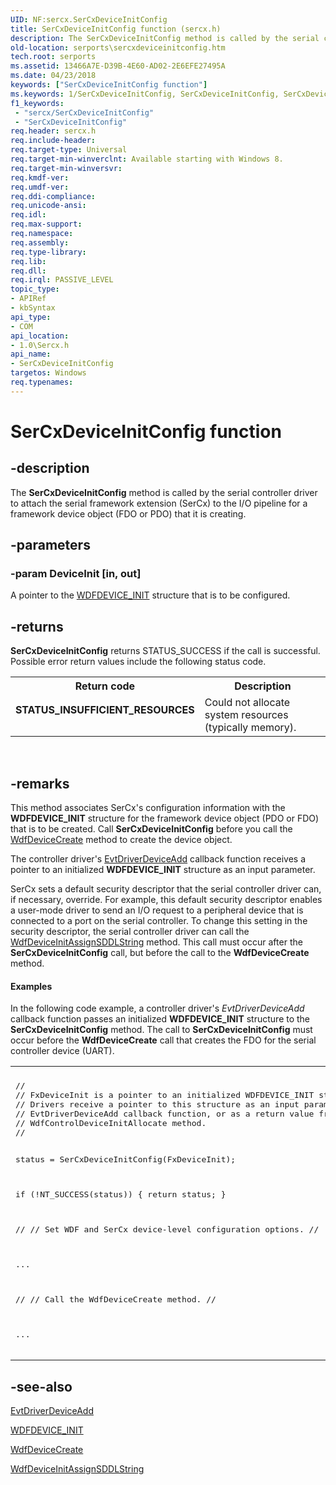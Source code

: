 ```yaml
---
UID: NF:sercx.SerCxDeviceInitConfig
title: SerCxDeviceInitConfig function (sercx.h)
description: The SerCxDeviceInitConfig method is called by the serial controller driver to attach the serial framework extension (SerCx) to the I/O pipeline for a framework device object (FDO or PDO) that it is creating.
old-location: serports\sercxdeviceinitconfig.htm
tech.root: serports
ms.assetid: 13466A7E-D39B-4E60-AD02-2E6EFE27495A
ms.date: 04/23/2018
keywords: ["SerCxDeviceInitConfig function"]
ms.keywords: 1/SerCxDeviceInitConfig, SerCxDeviceInitConfig, SerCxDeviceInitConfig method [Serial Ports], serports.sercxdeviceinitconfig
f1_keywords:
 - "sercx/SerCxDeviceInitConfig"
 - "SerCxDeviceInitConfig"
req.header: sercx.h
req.include-header: 
req.target-type: Universal
req.target-min-winverclnt: Available starting with Windows 8.
req.target-min-winversvr: 
req.kmdf-ver: 
req.umdf-ver: 
req.ddi-compliance: 
req.unicode-ansi: 
req.idl: 
req.max-support: 
req.namespace: 
req.assembly: 
req.type-library: 
req.lib: 
req.dll: 
req.irql: PASSIVE_LEVEL
topic_type:
- APIRef
- kbSyntax
api_type:
- COM
api_location:
- 1.0\Sercx.h
api_name:
- SerCxDeviceInitConfig
targetos: Windows
req.typenames: 
---
```


# SerCxDeviceInitConfig function


## -description


The <b>SerCxDeviceInitConfig</b> method is called by the serial controller driver to attach the serial framework extension (SerCx) to the I/O pipeline for a framework device object (FDO or PDO) that it is creating.


## -parameters




### -param DeviceInit [in, out]

A pointer to the <a href="https://docs.microsoft.com/windows-hardware/drivers/wdf/wdfdevice_init">WDFDEVICE_INIT</a> structure that is to be configured.


## -returns



<b>SerCxDeviceInitConfig</b> returns STATUS_SUCCESS if the call is successful. Possible error return values include the following status code.

<table>
<tr>
<th>Return code</th>
<th>Description</th>
</tr>
<tr>
<td width="40%">
<dl>
<dt><b>STATUS_INSUFFICIENT_RESOURCES</b></dt>
</dl>
</td>
<td width="60%">
Could not allocate system resources (typically memory).

</td>
</tr>
</table>
 




## -remarks



This method associates SerCx's configuration information with the <b>WDFDEVICE_INIT</b> structure for the framework device object (PDO or FDO) that is to be created. Call <b>SerCxDeviceInitConfig</b> before you call the <a href="https://docs.microsoft.com/windows-hardware/drivers/ddi/wdfdevice/nf-wdfdevice-wdfdevicecreate">WdfDeviceCreate</a> method to create the device object.

The controller driver's <a href="https://docs.microsoft.com/windows-hardware/drivers/ddi/wdfdriver/nc-wdfdriver-evt_wdf_driver_device_add">EvtDriverDeviceAdd</a> callback function receives a pointer to an initialized <b>WDFDEVICE_INIT</b> structure as an input parameter.

SerCx sets a default security descriptor that the serial controller driver can, if necessary, override. For example, this default security descriptor enables a user-mode driver to send an I/O request to a peripheral device that is connected to a port on the serial controller. To change this setting in the security descriptor, the serial controller driver can call the <a href="https://docs.microsoft.com/windows-hardware/drivers/ddi/wdfdevice/nf-wdfdevice-wdfdeviceinitassignsddlstring">WdfDeviceInitAssignSDDLString</a> method. This call must occur after the <b>SerCxDeviceInitConfig</b> call, but before the call to the <b>WdfDeviceCreate</b> method.


#### Examples

In the following code example, a controller driver's <i>EvtDriverDeviceAdd</i> callback function passes an initialized <b>WDFDEVICE_INIT</b> structure to the <b>SerCxDeviceInitConfig</b> method. The call to <b>SerCxDeviceInitConfig</b> must occur before the <b>WdfDeviceCreate</b> call that creates the FDO for the serial controller device (UART).

<div class="code"><span codelanguage="cpp"><table>
<tr>
<th></th>
</tr>
<tr>
<td>
<pre>//
// FxDeviceInit is a pointer to an initialized WDFDEVICE_INIT structure.
// Drivers receive a pointer to this structure as an input parameter to an
// EvtDriverDeviceAdd callback function, or as a return value from the
// WdfControlDeviceInitAllocate method.
//

status = SerCxDeviceInitConfig(FxDeviceInit);

if (!NT_SUCCESS(status))
{
    return status;
}

// 
// Set WDF and SerCx device-level configuration options.
//

...

//
// Call the WdfDeviceCreate method.
//

...
</pre>
</td>
</tr>
</table></span></div>



## -see-also




<a href="https://docs.microsoft.com/windows-hardware/drivers/ddi/wdfdriver/nc-wdfdriver-evt_wdf_driver_device_add">EvtDriverDeviceAdd</a>



<a href="https://docs.microsoft.com/windows-hardware/drivers/wdf/wdfdevice_init">WDFDEVICE_INIT</a>



<a href="https://docs.microsoft.com/windows-hardware/drivers/ddi/wdfdevice/nf-wdfdevice-wdfdevicecreate">WdfDeviceCreate</a>



<a href="https://docs.microsoft.com/windows-hardware/drivers/ddi/wdfdevice/nf-wdfdevice-wdfdeviceinitassignsddlstring">WdfDeviceInitAssignSDDLString</a>
 

 


